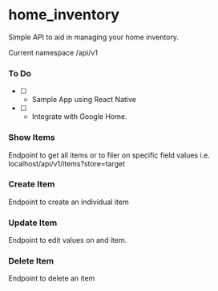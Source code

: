 # home_inventory
Simple API to aid in managing your home inventory.

Current namespace /api/v1

### To Do
- [ ] - Sample App using React Native
- [ ] - Integrate with Google Home.

### Show Items
Endpoint to get all items or to filer on specific field values i.e. 
localhost/api/v1/items?store=target

### Create Item
Endpoint to create an individual item

### Update Item
Endpoint to edit values on and item.

### Delete Item 
Endpoint to delete an item
